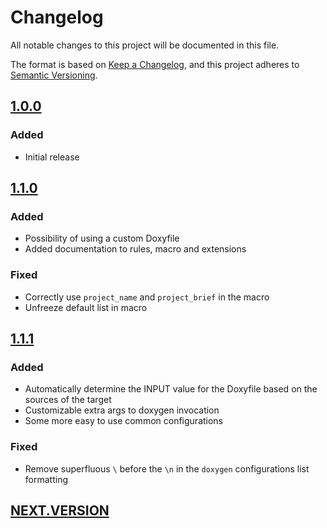 # Changelog

All notable changes to this project will be documented in this file.

The format is based on [Keep a Changelog](https://keepachangelog.com/en/1.0.0/),
and this project adheres to [Semantic Versioning](https://semver.org/spec/v2.0.0.html).

## [1.0.0]

### Added

- Initial release

## [1.1.0]

### Added

- Possibility of using a custom Doxyfile
- Added documentation to rules, macro and extensions

### Fixed

- Correctly use `project_name` and `project_brief` in the macro
- Unfreeze default list in macro

## [1.1.1]

### Added

- Automatically determine the INPUT value for the Doxyfile based on the sources of the target
- Customizable extra args to doxygen invocation
- Some more easy to use common configurations

### Fixed

- Remove superfluous `\` before the `\n` in the `doxygen` configurations list formatting

## [NEXT.VERSION]

[1.0.0]: https://github.com/TendTo/rules_doxygen/tree/1.0.0
[1.1.0]: https://github.com/TendTo/rules_doxygen/compare/1.0.0...1.1.0
[1.1.1]: https://github.com/TendTo/rules_doxygen/compare/1.1.0...1.1.1
[NEXT.VERSION]: https://github.com/TendTo/rules_doxygen/compare/1.1.1...HEAD
